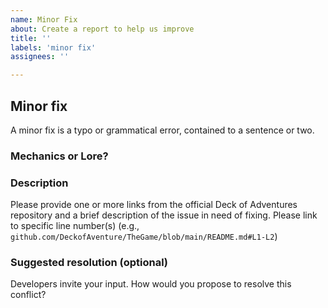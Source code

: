```yaml
---
name: Minor Fix
about: Create a report to help us improve
title: ''
labels: 'minor fix'
assignees: ''

---
```


## Minor fix
A minor fix is a typo or grammatical error, contained to a sentence or two.

### Mechanics or Lore?

### Description
Please provide one or more links from the official Deck of Adventures repository and a brief description of the issue in need of fixing. Please link to specific line number(s) (e.g., `github.com/DeckofAventure/TheGame/blob/main/README.md#L1-L2`)

### Suggested resolution (optional)
Developers invite your input. How would you propose to resolve this conflict?
